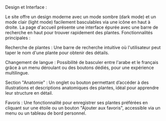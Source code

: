 Design et Interface :

Le site offre un design moderne avec un mode sombre (dark mode) et un mode clair (light mode) facilement basculables via une icône en haut à droite.
La page d'accueil présente une interface épurée avec une barre de recherche en haut pour trouver rapidement des plantes.
Fonctionnalités principales :

Recherche de plantes :
Une barre de recherche intuitive où l'utilisateur peut taper le nom d'une plante pour obtenir des détails.

Changement de langue :
Possibilité de basculer entre l'arabe et le français grâce à un menu déroulant ou des boutons dédiés, pour une expérience multilingue.

Section "Anatomie" :
Un onglet ou bouton permettant d’accéder à des illustrations et descriptions anatomiques des plantes, idéal pour apprendre leur structure en détail.

Favoris :
Une fonctionnalité pour enregistrer ses plantes préférées en cliquant sur une étoile ou un bouton "Ajouter aux favoris", accessible via un menu ou un tableau de bord personnel.
